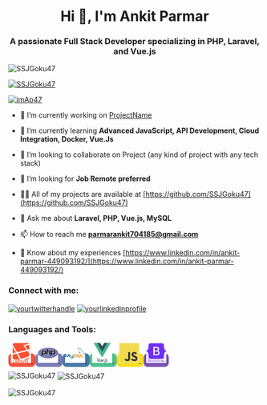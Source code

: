 <h1 align="center">Hi 👋, I'm Ankit Parmar</h1>
<h3 align="center">A passionate Full Stack Developer specializing in PHP, Laravel, and Vue.js</h3>

<p align="left"> <img src="https://komarev.com/ghpvc/?username=SSJGoku47&label=Profile%20views&color=0e75b6&style=flat" alt="SSJGoku47" /> </p>

<p align="left"> <a href="https://github.com/ryo-ma/github-profile-trophy"><img src="https://github-profile-trophy.vercel.app/?username=SSJGoku47&theme=matrix" alt="SSJGoku47" /></a> </p>

<p align="left"> <a href="https://x.com/imAp47" target="blank"><img src="https://img.shields.io/twitter/follow/imAp47?logo=twitter&style=for-the-badge" alt="imAp47" /></a> </p>

- 🔭 I’m currently working on [ProjectName](https://github.com/yourusername/ProjectName)

- 🌱 I’m currently learning **Advanced JavaScript, API Development, Cloud Integration, Docker, Vue.Js**

- 👯 I’m looking to collaborate on Project (any kind of project with any tech stack)

- 🤝 I’m looking for  **Job Remote preferred**

- 👨‍💻 All of my projects are available at [https://github.com/SSJGoku47](https://github.com/SSJGoku47)

- 💬 Ask me about **Laravel, PHP, Vue.js, MySQL**

- 📫 How to reach me **parmarankit704185@gmail.com**

- 📄 Know about my experiences [https://www.linkedin.com/in/ankit-parmar-449093192/](https://www.linkedin.com/in/ankit-parmar-449093192/)

<h3 align="left">Connect with me:</h3>
<p align="left">
<a href="https://x.com/imAp47" target="blank"><img align="center" src="https://raw.githubusercontent.com/rahuldkjain/github-profile-readme-generator/master/src/images/icons/Social/twitter.svg" alt="yourtwitterhandle" height="30" width="40" /></a>
<a href="https://www.linkedin.com/in/ankit-parmar-449093192/" target="blank"><img align="center" src="https://raw.githubusercontent.com/rahuldkjain/github-profile-readme-generator/master/src/images/icons/Social/linked-in-alt.svg" alt="yourlinkedinprofile" height="30" width="40" /></a>
</p>

<h3 align="left">Languages and Tools:</h3>
<p align="left"> 
  <a href="https://laravel.com/" target="_blank" rel="noreferrer"> 
    <span style="background-color:#F05340; padding:5px; border-radius:8px;">
      <img src="https://raw.githubusercontent.com/devicons/devicon/master/icons/laravel/laravel-plain-wordmark.svg" alt="laravel" width="40" height="40"/>
    </span>
  </a> 
  <a href="https://www.php.net/" target="_blank" rel="noreferrer">
    <span style="background-color:#777BB4; padding:5px; border-radius:8px;">
      <img src="https://raw.githubusercontent.com/devicons/devicon/master/icons/php/php-original.svg" alt="php" width="40" height="40"/>
    </span>
  </a>
  <a href="https://www.mysql.com/" target="_blank" rel="noreferrer"> 
    <span style="background-color:#4479A1; padding:5px; border-radius:8px;">
      <img src="https://raw.githubusercontent.com/devicons/devicon/master/icons/mysql/mysql-original-wordmark.svg" alt="mysql" width="40" height="40"/>
    </span>
  </a>
  <a href="https://vuejs.org/" target="_blank" rel="noreferrer"> 
    <span style="background-color:#4FC08D; padding:5px; border-radius:8px;">
      <img src="https://raw.githubusercontent.com/devicons/devicon/master/icons/vuejs/vuejs-original-wordmark.svg" alt="vuejs" width="40" height="40"/>
    </span>
  </a>
  <a href="https://developer.mozilla.org/en-US/docs/Web/JavaScript" target="_blank" rel="noreferrer"> 
    <span style="background-color:#F7DF1E; padding:5px; border-radius:8px;">
      <img src="https://raw.githubusercontent.com/devicons/devicon/master/icons/javascript/javascript-original.svg" alt="javascript" width="40" height="40"/>
    </span>
  </a>
  <a href="https://getbootstrap.com" target="_blank" rel="noreferrer"> 
    <span style="background-color:#7952B3; padding:5px; border-radius:8px;">
      <img src="https://raw.githubusercontent.com/devicons/devicon/master/icons/bootstrap/bootstrap-plain-wordmark.svg" alt="bootstrap" width="40" height="40"/>
    </span>
  </a>
</p>


<p><img align="left" src="https://github-readme-stats.vercel.app/api/top-langs?username=SSJGoku47&show_icons=true&locale=en&layout=compact" alt="SSJGoku47" /></p>

<p>&nbsp;<img align="center" src="https://github-readme-stats.vercel.app/api?username=SSJGoku47&show_icons=true&locale=en" alt="SSJGoku47" /></p>

<p><img align="center" src="https://github-readme-streak-stats.herokuapp.com/?user=SSJGoku47&" alt="SSJGoku47" /></p>
